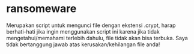 # ransomeware
Merupakan script untuk mengunci file dengan ekstensi .crypt, harap berhati-hati jika ingin menggunakan script ini karena jika tidak mengetahui/memahami terlebih dahulu, file tidak akan bisa terbuka. Saya tidak bertanggung jawab atas kerusakan/kehilangan file anda!
